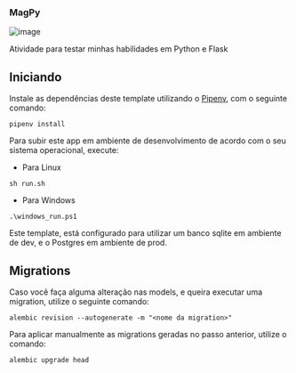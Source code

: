 ### MagPy
![image](https://user-images.githubusercontent.com/49960425/134746779-83f24049-74a6-4fbd-8dbc-85aed032b752.png)

Atividade para testar minhas habilidades em Python e Flask

## Iniciando

Instale as dependências deste template utilizando o [Pipenv](https://pipenv.pypa.io/en/latest/), com o seguinte comando:

```
pipenv install
```

Para subir este app em ambiente de desenvolvimento de acordo com o seu sistema operacional, execute:

- Para Linux

```
sh run.sh
```

- Para Windows

```
.\windows_run.ps1
```

Este template, está configurado para utilizar um banco sqlite em ambiente de dev, e o Postgres em ambiente de prod.

## Migrations

Caso você faça alguma alteração nas models, e queira executar uma migration, utilize o seguinte comando:

```
alembic revision --autogenerate -m "<nome da migration>"
```

Para aplicar manualmente as migrations geradas no passo anterior, utilize o comando:

```
alembic upgrade head
```
